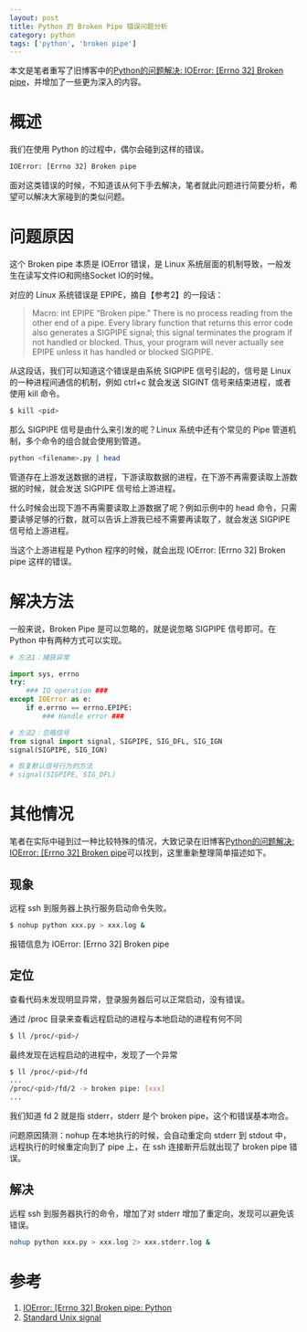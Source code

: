 ```yaml
---
layout: post
title: Python 的 Broken Pipe 错误问题分析 
category: python
tags: ['python', 'broken pipe']
---
```


本文是笔者重写了旧博客中的[Python的问题解决: IOError: [Errno 32] Broken pipe](https://www.cnblogs.com/icejoywoo/p/3908290.html)，并增加了一些更为深入的内容。

# 概述

我们在使用 Python 的过程中，偶尔会碰到这样的错误。

```bash
IOError: [Errno 32] Broken pipe
```

面对这类错误的时候，不知道该从何下手去解决，笔者就此问题进行简要分析，希望可以解决大家碰到的类似问题。

# 问题原因

这个 Broken pipe 本质是 IOError 错误，是 Linux 系统层面的机制导致，一般发生在读写文件IO和网络Socket IO的时候。

对应的 Linux 系统错误是 EPIPE，摘自【参考2】的一段话：

>Macro: int EPIPE
>“Broken pipe.” There is no process reading from the other end of a pipe. Every library function that returns this error code also generates a SIGPIPE signal; this signal terminates the program if not handled or blocked. Thus, your program will never actually see EPIPE unless it has handled or blocked SIGPIPE.

从这段话，我们可以知道这个错误是由系统 SIGPIPE 信号引起的，信号是 Linux 的一种进程间通信的机制，例如 ctrl+c 就会发送 SIGINT 信号来结束进程，或者使用 kill 命令。

```bash
$ kill <pid>
```

那么 SIGPIPE 信号是由什么来引发的呢？Linux 系统中还有个常见的 Pipe 管道机制，多个命令的组合就会使用到管道。

```bash
python <filename>.py | head
```

管道存在上游发送数据的进程，下游读取数据的进程，在下游不再需要读取上游数据的时候，就会发送 SIGPIPE 信号给上游进程。

什么时候会出现下游不再需要读取上游数据了呢？例如示例中的 head 命令，只需要读够足够的行数，就可以告诉上游我已经不需要再读取了，就会发送 SIGPIPE 信号给上游进程。

当这个上游进程是 Python 程序的时候，就会出现 IOError: [Errno 32] Broken pipe 这样的错误。

# 解决方法

一般来说，Broken Pipe 是可以忽略的，就是说忽略 SIGPIPE 信号即可。在 Python 中有两种方式可以实现。

```python
# 方法1：捕获异常

import sys, errno
try:
    ### IO operation ###
except IOError as e:
    if e.errno == errno.EPIPE:
        ### Handle error ###

# 方法2：忽略信号
from signal import signal, SIGPIPE, SIG_DFL, SIG_IGN
signal(SIGPIPE, SIG_IGN)

# 恢复默认信号行为的方法
# signal(SIGPIPE, SIG_DFL)
```

# 其他情况

笔者在实际中碰到过一种比较特殊的情况，大致记录在旧博客[Python的问题解决: IOError: [Errno 32] Broken pipe](https://www.cnblogs.com/icejoywoo/p/3908290.html)可以找到，这里重新整理简单描述如下。

## 现象

远程 ssh 到服务器上执行服务启动命令失败。

```bash
$ nohup python xxx.py > xxx.log &
```

报错信息为 IOError: [Errno 32] Broken pipe

## 定位

查看代码未发现明显异常，登录服务器后可以正常启动，没有错误。

通过 /proc 目录来查看远程启动的进程与本地启动的进程有何不同

```bash
$ ll /proc/<pid>/
```

最终发现在远程启动的进程中，发现了一个异常

```bash
$ ll /proc/<pid>/fd
...
/proc/<pid>/fd/2 -> broken pipe: [xxx]
...
```

我们知道 fd 2 就是指 stderr，stderr 是个 broken pipe，这个和错误基本吻合。

问题原因猜测：nohup 在本地执行的时候，会自动重定向 stderr 到 stdout 中，远程执行的时候重定向到了 pipe 上，在 ssh 连接断开后就出现了 broken pipe 错误。

## 解决

远程 ssh 到服务器执行的命令，增加了对 stderr 增加了重定向，发现可以避免该错误。

```bash
nohup python xxx.py > xxx.log 2> xxx.stderr.log &
```

# 参考

1. [IOError: [Errno 32] Broken pipe: Python](https://stackoverflow.com/questions/14207708/ioerror-errno-32-broken-pipe-python/30091579#30091579)
2. [Standard Unix signal](https://www.gnu.org/software/libc/manual/html_mono/libc.html#Error-Codes)